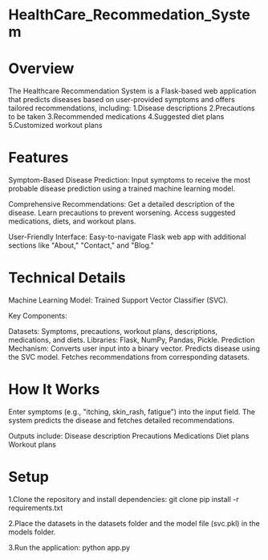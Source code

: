 # HealthCare_Recommedation_System

# Overview
The Healthcare Recommendation System is a Flask-based web application that predicts diseases based on user-provided symptoms and offers tailored recommendations, including:
1.Disease descriptions
2.Precautions to be taken
3.Recommended medications
4.Suggested diet plans
5.Customized workout plans

# Features

Symptom-Based Disease Prediction:
Input symptoms to receive the most probable disease prediction using a trained machine learning model.

Comprehensive Recommendations:
Get a detailed description of the disease.
Learn precautions to prevent worsening.
Access suggested medications, diets, and workout plans.

User-Friendly Interface:
Easy-to-navigate Flask web app with additional sections like "About," "Contact," and "Blog."

# Technical Details

Machine Learning Model: Trained Support Vector Classifier (SVC).

Key Components:

Datasets: Symptoms, precautions, workout plans, descriptions, medications, and diets.
Libraries: Flask, NumPy, Pandas, Pickle.
Prediction Mechanism:
Converts user input into a binary vector.
Predicts disease using the SVC model.
Fetches recommendations from corresponding datasets.

# How It Works

Enter symptoms (e.g., "itching, skin_rash, fatigue") into the input field.
The system predicts the disease and fetches detailed recommendations.

Outputs include:
Disease description
Precautions
Medications
Diet plans
Workout plans

# Setup
1.Clone the repository and install dependencies:
git clone <repository-url>
pip install -r requirements.txt

2.Place the datasets in the datasets folder and the model file (svc.pkl) in the models folder.

3.Run the application:
python app.py
